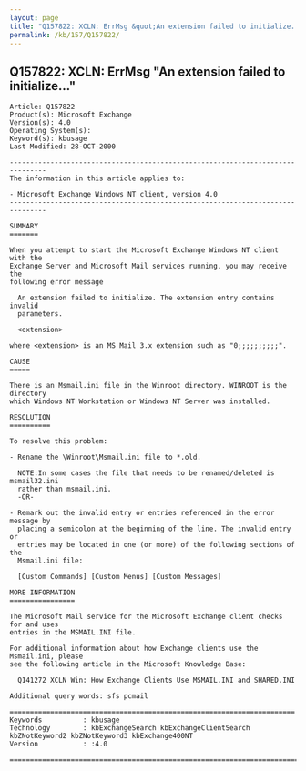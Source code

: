 ```yaml
---
layout: page
title: "Q157822: XCLN: ErrMsg &quot;An extension failed to initialize...&quot;"
permalink: /kb/157/Q157822/
---
```


## Q157822: XCLN: ErrMsg &quot;An extension failed to initialize...&quot;

	Article: Q157822
	Product(s): Microsoft Exchange
	Version(s): 4.0
	Operating System(s): 
	Keyword(s): kbusage
	Last Modified: 28-OCT-2000
	
	-------------------------------------------------------------------------------
	The information in this article applies to:
	
	- Microsoft Exchange Windows NT client, version 4.0 
	-------------------------------------------------------------------------------
	
	SUMMARY
	=======
	
	When you attempt to start the Microsoft Exchange Windows NT client with the
	Exchange Server and Microsoft Mail services running, you may receive the
	following error message
	
	  An extension failed to initialize. The extension entry contains invalid
	  parameters.
	
	  <extension>
	
	where <extension> is an MS Mail 3.x extension such as "0;;;;;;;;;;".
	
	CAUSE
	=====
	
	There is an Msmail.ini file in the Winroot directory. WINROOT is the directory
	which Windows NT Workstation or Windows NT Server was installed.
	
	RESOLUTION
	==========
	
	To resolve this problem:
	
	- Rename the \Winroot\Msmail.ini file to *.old.
	
	  NOTE:In some cases the file that needs to be renamed/deleted is msmail32.ini
	  rather than msmail.ini.
	  -OR-
	
	- Remark out the invalid entry or entries referenced in the error message by
	  placing a semicolon at the beginning of the line. The invalid entry or
	  entries may be located in one (or more) of the following sections of the
	  Msmail.ini file:
	
	  [Custom Commands] [Custom Menus] [Custom Messages]
	
	MORE INFORMATION
	================
	
	The Microsoft Mail service for the Microsoft Exchange client checks for and uses
	entries in the MSMAIL.INI file.
	
	For additional information about how Exchange clients use the Msmail.ini, please
	see the following article in the Microsoft Knowledge Base:
	
	  Q141272 XCLN Win: How Exchange Clients Use MSMAIL.INI and SHARED.INI
	
	Additional query words: sfs pcmail
	
	======================================================================
	Keywords          : kbusage 
	Technology        : kbExchangeSearch kbExchangeClientSearch kbZNotKeyword2 kbZNotKeyword3 kbExchange400NT
	Version           : :4.0
	
	=============================================================================
	
